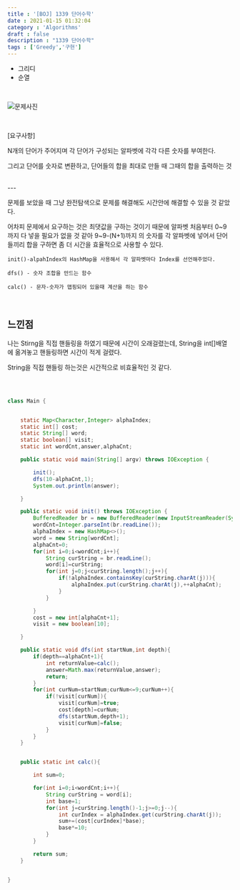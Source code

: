 ```yaml
---
title : '[BOJ] 1339 단어수학'
date : 2021-01-15 01:32:04
category : 'Algorithms'
draft : false
description : "1339 단어수학"
tags : ['Greedy','구현']
---
```



* 그리디
* 순열


<br/>

![문제사진](https://user-images.githubusercontent.com/57346393/104619977-ce0c5380-56d1-11eb-986e-c731286abf7b.png)

<br/>

[요구사항]

N개의 단어가 주어지며 각 단어가 구성되는 알파벳에 각각 다른 숫자를 부여한다.

그리고 단어를 숫자로 변환하고, 단어들의 합을 최대로 만들 때 그때의 합을 출력하는 것

<br/>
---

문제를 보았을 때 그냥 완전탐색으로 문제를 해결해도 시간안에 해결할 수 있을 것 같았다. 

어차피 문제에서 요구하는 것은 최댓값을 구하는 것이기 때문에 알파벳 처음부터 0~9 까지 다 넣을 필요가 없을 것 같아 9~9-(N+1)까지 의 숫자를 각 알파벳에 넣어서 단어들끼리 합을 구하면 좀 더 시간을 효율적으로 사용할 수 있다.

 
`init()-alpahIndex의 HashMap을 사용해서 각 알파벳마다 Index를 선언해주었다.`

`dfs() - 숫자 조합을 만드는 함수`

`calc() - 문자-숫자가 맵핑되어 있을때 계산을 하는 함수`



<br/>

## 느낀점
나는 Stirng을 직접 핸들링을 하였기 때문에 시간이 오래걸렸는데, String을 int[]배열에 옮겨놓고 핸들링하면 시간이 적게 걸렸다. 

String을 직접 핸들링 하는것은 시간적으로 비효율적인 것 같다.

<br/>



```java

class Main {


    static Map<Character,Integer> alphaIndex;
    static int[] cost;
    static String[] word;
    static boolean[] visit;
    static int wordCnt,answer,alphaCnt;

    public static void main(String[] argv) throws IOException {

        init();
        dfs(10-alphaCnt,1);
        System.out.println(answer);

    }

    public static void init() throws IOException {
        BufferedReader br = new BufferedReader(new InputStreamReader(System.in));
        wordCnt=Integer.parseInt(br.readLine());
        alphaIndex = new HashMap<>();
        word = new String[wordCnt];
        alphaCnt=0;
        for(int i=0;i<wordCnt;i++){
            String curString = br.readLine();
            word[i]=curString;
            for(int j=0;j<curString.length();j++){
                if(!alphaIndex.containsKey(curString.charAt(j))){
                    alphaIndex.put(curString.charAt(j),++alphaCnt);
                }
            }

        }
        cost = new int[alphaCnt+1];
        visit = new boolean[10];

    }

    public static void dfs(int startNum,int depth){
        if(depth==alphaCnt+1){
            int returnValue=calc();
            answer=Math.max(returnValue,answer);
            return;
        }
        for(int curNum=startNum;curNum<=9;curNum++){
            if(!visit[curNum]){
                visit[curNum]=true;
                cost[depth]=curNum;
                dfs(startNum,depth+1);
                visit[curNum]=false;
            }
        }
    }


    public static int calc(){

        int sum=0;

        for(int i=0;i<wordCnt;i++){
            String curString = word[i];
            int base=1;
            for(int j=curString.length()-1;j>=0;j--){
                int curIndex = alphaIndex.get(curString.charAt(j));
                sum+=(cost[curIndex]*base);
                base*=10;
            }
        }

        return sum;
    }


}

```


